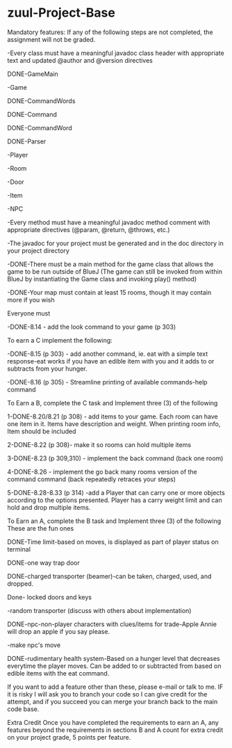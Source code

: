 # zuul-Project-Base
 
Mandatory features:
If any of the following steps are not completed, the assignment will not be graded.

-Every class must have a meaningful javadoc class header with appropriate text and updated @author and @version directives

DONE-GameMain

-Game

DONE-CommandWords

DONE-Command

DONE-CommandWord

DONE-Parser

-Player

-Room

-Door

-Item

-NPC

-Every method must have a meaningful javadoc method comment with appropriate directives (@param, @return, @throws, etc.)

-The javadoc for your project must be generated and in the doc directory in your project directory

-DONE-There must be a main method for the game class that allows the game to be run outside of BlueJ
(The game can still be invoked from within BlueJ by instantiating the Game class and invoking play() method)

-DONE-Your map must contain at least 15 rooms, though it may contain more if you wish

Everyone must 

-DONE-8.14 - add the look command to your game (p 303) 

To earn a C implement the following:

-DONE-8.15 (p 303) - add another command, ie. eat with a simple text response-eat works if you have an edible item with you and it adds to or subtracts from your hunger.

-DONE-8.16 (p 305) - Streamline printing of available commands-help command
 

To Earn a B, complete the C task and Implement three (3) of the following

1-DONE-8.20/8.21 (p 308) - add items to your game. Each room can have one item in it. Items have description and weight. When printing room info, Item should be included

2-DONE-8.22 (p 308)- make it so rooms can hold multiple items

3-DONE-8.23 (p 309,310) - implement the back command (back one room)

4-DONE-8.26 - implement the go back many rooms version of the command command (back repeatedly retraces your steps)

5-DONE-8.28-8.33  (p 314) -add a Player that can carry one or more objects according to the options presented. Player has a carry weight limit and can hold and drop multiple items.


To Earn an A, complete the B task and Implement three (3) of the following
These are the fun ones

DONE-Time limit-based on moves, is displayed as part of player status on terminal

DONE-one way trap door

DONE-charged transporter (beamer)-can be taken, charged, used, and dropped.

Done- locked doors and keys

-random transporter (discuss with others about implementation)

DONE-npc-non-player characters with clues/items for trade-Apple Annie will drop an apple if you say please.

-make npc's move 

DONE-rudimentary health system-Based on a hunger level that decreases everytime the player moves.  Can be added to or subtracted from  based on edible items with the eat command.

If you want to add a feature other than these, please e-mail or talk to me. IF it is risky I will ask you to branch your code so I can give credit for the attempt, and if you succeed you can merge your branch back to the main code base. 

 

Extra Credit
Once you have completed the requirements to earn an A, any features beyond the requirements in sections B and A count for extra credit on your project grade,  5 points per feature.
